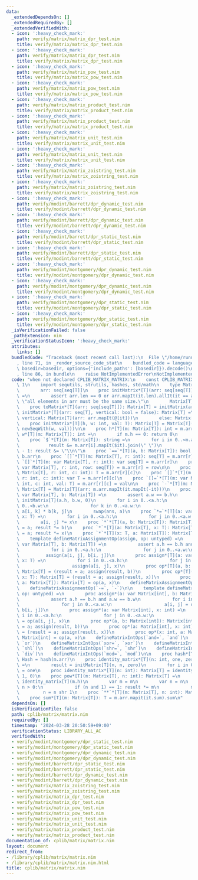 ```yaml
---
data:
  _extendedDependsOn: []
  _extendedRequiredBy: []
  _extendedVerifiedWith:
  - icon: ':heavy_check_mark:'
    path: verify/matrix/matrix_dpr_test.nim
    title: verify/matrix/matrix_dpr_test.nim
  - icon: ':heavy_check_mark:'
    path: verify/matrix/matrix_dpr_test.nim
    title: verify/matrix/matrix_dpr_test.nim
  - icon: ':heavy_check_mark:'
    path: verify/matrix/matrix_pow_test.nim
    title: verify/matrix/matrix_pow_test.nim
  - icon: ':heavy_check_mark:'
    path: verify/matrix/matrix_pow_test.nim
    title: verify/matrix/matrix_pow_test.nim
  - icon: ':heavy_check_mark:'
    path: verify/matrix/matrix_product_test.nim
    title: verify/matrix/matrix_product_test.nim
  - icon: ':heavy_check_mark:'
    path: verify/matrix/matrix_product_test.nim
    title: verify/matrix/matrix_product_test.nim
  - icon: ':heavy_check_mark:'
    path: verify/matrix/matrix_unit_test.nim
    title: verify/matrix/matrix_unit_test.nim
  - icon: ':heavy_check_mark:'
    path: verify/matrix/matrix_unit_test.nim
    title: verify/matrix/matrix_unit_test.nim
  - icon: ':heavy_check_mark:'
    path: verify/matrix/matrix_zoistring_test.nim
    title: verify/matrix/matrix_zoistring_test.nim
  - icon: ':heavy_check_mark:'
    path: verify/matrix/matrix_zoistring_test.nim
    title: verify/matrix/matrix_zoistring_test.nim
  - icon: ':heavy_check_mark:'
    path: verify/modint/barrett/dpr_dynamic_test.nim
    title: verify/modint/barrett/dpr_dynamic_test.nim
  - icon: ':heavy_check_mark:'
    path: verify/modint/barrett/dpr_dynamic_test.nim
    title: verify/modint/barrett/dpr_dynamic_test.nim
  - icon: ':heavy_check_mark:'
    path: verify/modint/barrett/dpr_static_test.nim
    title: verify/modint/barrett/dpr_static_test.nim
  - icon: ':heavy_check_mark:'
    path: verify/modint/barrett/dpr_static_test.nim
    title: verify/modint/barrett/dpr_static_test.nim
  - icon: ':heavy_check_mark:'
    path: verify/modint/montgomery/dpr_dynamic_test.nim
    title: verify/modint/montgomery/dpr_dynamic_test.nim
  - icon: ':heavy_check_mark:'
    path: verify/modint/montgomery/dpr_dynamic_test.nim
    title: verify/modint/montgomery/dpr_dynamic_test.nim
  - icon: ':heavy_check_mark:'
    path: verify/modint/montgomery/dpr_static_test.nim
    title: verify/modint/montgomery/dpr_static_test.nim
  - icon: ':heavy_check_mark:'
    path: verify/modint/montgomery/dpr_static_test.nim
    title: verify/modint/montgomery/dpr_static_test.nim
  _isVerificationFailed: false
  _pathExtension: nim
  _verificationStatusIcon: ':heavy_check_mark:'
  attributes:
    links: []
  bundledCode: "Traceback (most recent call last):\n  File \"/home/runner/.local/lib/python3.10/site-packages/onlinejudge_verify/documentation/build.py\"\
    , line 71, in _render_source_code_stat\n    bundled_code = language.bundle(stat.path,\
    \ basedir=basedir, options={'include_paths': [basedir]}).decode()\n  File \"/home/runner/.local/lib/python3.10/site-packages/onlinejudge_verify/languages/nim.py\"\
    , line 86, in bundle\n    raise NotImplementedError\nNotImplementedError\n"
  code: "when not declared CPLIB_MATRIX_MATRIX:\n    const CPLIB_MATRIX_MATRIX* =\
    \ 1\n    import sequtils, strutils, hashes, std/math\n    type Matrix*[T] = object\n\
    \        arr: seq[seq[T]]\n    proc initMatrix*[T](arr: seq[seq[T]]): Matrix[T]\
    \ =\n        assert arr.len == 0 or arr.mapIt(it.len).allIt(it == arr[0].len),\
    \ \"all elements in arr must be the same size.\"\n        Matrix[T](arr: arr)\n\
    \    proc toMatrix*[T](arr: seq[seq[T]]): Matrix[T] = initMatrix(arr)\n    proc\
    \ initMatrix*[T](arr: seq[T], vertical: bool = false): Matrix[T] =\n        if\
    \ vertical: Matrix[T](arr: arr.mapIt(@[it]))\n        else: Matrix[T](arr: @[arr])\n\
    \    proc initMatrix*[T](h, w: int, val: T): Matrix[T] = Matrix[T](arr: newSeqWith(h,\
    \ newSeqWith(w, val)))\n\n    proc h*[T](m: Matrix[T]): int = m.arr.len\n    proc\
    \ w*[T](m: Matrix[T]): int =\n        if m.h == 0: return 0\n        m.arr[0].len\n\
    \    proc `$`*[T](m: Matrix[T]): string =\n        for i in 0..<m.arr.len:\n \
    \           result &= m.arr[i].mapIt($it).join(\" \")\n            if i != m.arr.len\
    \ - 1: result &= \"\\n\"\n    proc `==`*[T](a, b: Matrix[T]): bool = a.arr ==\
    \ b.arr\n    proc `[]`*[T](m: Matrix[T], r: int): seq[T] = m.arr[r]\n    proc\
    \ `[]`*[T](m: var Matrix[T], r: int): var seq[T] = m.arr[r]\n    proc `[]=`*[T](m:\
    \ var Matrix[T], r: int, row: seq[T]) = m.arr[r] = row\n\n    proc `[]`*[T](m:\
    \ Matrix[T], r: int, c: int): T = m.arr[r][c]\n    proc `[]`*[T](m: var Matrix[T],\
    \ r: int, c: int): var T = m.arr[r][c]\n    proc `[]=`*[T](m: var Matrix[T], r:\
    \ int, c: int, val: T) = m.arr[r][c] = val\n\n    proc `-`*[T](m: Matrix[T]):\
    \ Matrix[T] = Matrix[T](arr: m.arr.mapIt(it.mapIt(-it)))\n    proc `*=`*[T](a:\
    \ var Matrix[T], b: Matrix[T]) =\n        assert a.w == b.h\n        var ans =\
    \ initMatrix[T](a.h, b.w, 0)\n        for i in 0..<a.h:\n            for j in\
    \ 0..<b.w:\n                for k in 0..<a.w:\n                    ans[i, j] +=\
    \ a[i, k] * b[k, j]\n        swap(ans, a)\n    proc `*=`*[T](a: var Matrix[T],\
    \ x: T) =\n        for i in 0..<a.h:\n            for j in 0..<a.w:\n        \
    \        a[i, j] *= x\n    proc `*`*[T](a, b: Matrix[T]): Matrix[T] = (result\
    \ = a; result *= b)\n    proc `*`*[T](a: Matrix[T], x: T): Matrix[T] = (result\
    \ = a; result *= x)\n    proc `*`*[T](x: T, a: Matrix[T]): Matrix[T] = a * x\n\
    \    template defineMatrixAssignmentOp(assign, op: untyped) =\n        proc assign*[T](a:\
    \ var Matrix[T], b: Matrix[T]) =\n            assert a.h == b.h and a.w == b.w\n\
    \            for i in 0..<a.h:\n                for j in 0..<a.w:\n          \
    \          assign(a[i, j], b[i, j])\n        proc assign*[T](a: var Matrix[T],\
    \ x: T) =\n            for i in 0..<a.h:\n                for j in 0..<a.w:\n\
    \                    assign(a[i, j], x)\n        proc op*[T](a, b: Matrix[T]):\
    \ Matrix[T] = (result = a; assign(result, b))\n        proc op*[T](a: Matrix[T],\
    \ x: T): Matrix[T] = (result = a; assign(result, x))\n        proc op*[T](x: T,\
    \ a: Matrix[T]): Matrix[T] = op(a, x)\n    defineMatrixAssignmentOp(`+=`, `+`)\n\
    \    defineMatrixAssignmentOp(`-=`, `-`)\n\n    template defineMatrixIntOps(assign,\
    \ op: untyped) =\n        proc assign*(a: var Matrix[int], b: Matrix[int]) =\n\
    \            assert a.h == b.h and a.w == b.w\n            for i in 0..<a.h:\n\
    \                for j in 0..<a.w:\n                    a[i, j] = op(a[i, j],\
    \ b[i, j])\n        proc assign*(a: var Matrix[int], x: int) =\n            for\
    \ i in 0..<a.h:\n                for j in 0..<a.w:\n                    a[i, j]\
    \ = op(a[i, j], x)\n        proc op*(a, b: Matrix[int]): Matrix[int] = (result\
    \ = a; assign(result, b))\n        proc op*(a: Matrix[int], x: int): Matrix[int]\
    \ = (result = a; assign(result, x))\n        proc op*(x: int, a: Matrix[int]):\
    \ Matrix[int] = op(a, x)\n    defineMatrixIntOps(`and=`, `and`)\n    defineMatrixIntOps(`or=`,\
    \ `or`)\n    defineMatrixIntOps(`xor=`, `xor`)\n    defineMatrixIntOps(`shl=`,\
    \ `shl`)\n    defineMatrixIntOps(`shr=`, `shr`)\n    defineMatrixIntOps(`div=`,\
    \ `div`)\n    defineMatrixIntOps(`mod=`, `mod`)\n\n    proc hash*[T](m: Matrix[T]):\
    \ Hash = hash(m.arr)\n    proc identity_matrix*[T](n: int, one, zero: T): Matrix[T]\
    \ =\n        result = initMatrix[T](n, n, zero)\n        for i in 0..<n: result[i][i]\
    \ = one\n    proc identity_matrix*[T](n: int): Matrix[T] = identity_matrix[T](n,\
    \ 1, 0)\n    proc pow*[T](m: Matrix[T], n: int): Matrix[T] =\n        result =\
    \ identity_matrix[T](m.h)\n        var m = m\n        var n = n\n        while\
    \ n > 0:\n            if (n and 1) == 1: result *= m\n            m *= m\n   \
    \         n = n shr 1\n    proc `**`*[T](m: Matrix[T], n: int): Matrix[T] = m.pow(n)\n\
    \    proc sum*[T](m: Matrix[T]): T = m.arr.mapit(it.sum).sum\n"
  dependsOn: []
  isVerificationFile: false
  path: cplib/matrix/matrix.nim
  requiredBy: []
  timestamp: '2024-03-28 20:50:59+09:00'
  verificationStatus: LIBRARY_ALL_AC
  verifiedWith:
  - verify/modint/montgomery/dpr_static_test.nim
  - verify/modint/montgomery/dpr_static_test.nim
  - verify/modint/montgomery/dpr_dynamic_test.nim
  - verify/modint/montgomery/dpr_dynamic_test.nim
  - verify/modint/barrett/dpr_static_test.nim
  - verify/modint/barrett/dpr_static_test.nim
  - verify/modint/barrett/dpr_dynamic_test.nim
  - verify/modint/barrett/dpr_dynamic_test.nim
  - verify/matrix/matrix_zoistring_test.nim
  - verify/matrix/matrix_zoistring_test.nim
  - verify/matrix/matrix_dpr_test.nim
  - verify/matrix/matrix_dpr_test.nim
  - verify/matrix/matrix_pow_test.nim
  - verify/matrix/matrix_pow_test.nim
  - verify/matrix/matrix_unit_test.nim
  - verify/matrix/matrix_unit_test.nim
  - verify/matrix/matrix_product_test.nim
  - verify/matrix/matrix_product_test.nim
documentation_of: cplib/matrix/matrix.nim
layout: document
redirect_from:
- /library/cplib/matrix/matrix.nim
- /library/cplib/matrix/matrix.nim.html
title: cplib/matrix/matrix.nim
---
```

